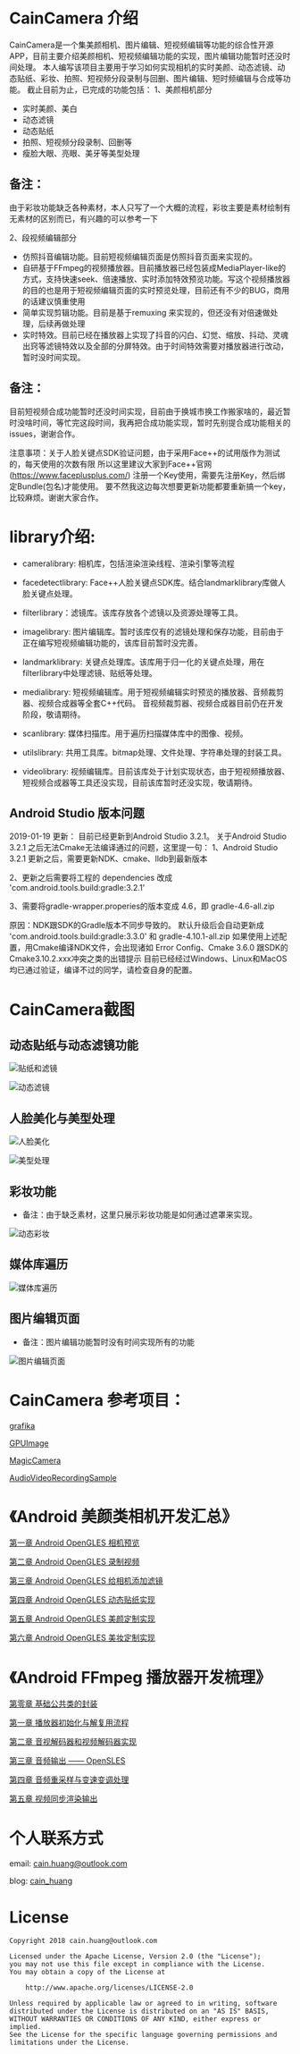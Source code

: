 # CainCamera 介绍
CainCamera是一个集美颜相机、图片编辑、短视频编辑等功能的综合性开源APP，目前主要介绍美颜相机、短视频编辑功能的实现，图片编辑功能暂时还没时间处理。
本人编写该项目主要用于学习如何实现相机的实时美颜、动态滤镜、动态贴纸、彩妆、拍照、短视频分段录制与回删、图片编辑、短时频编辑与合成等功能。
截止目前为止，已完成的功能包括：
1、美颜相机部分
* 实时美颜、美白
* 动态滤镜
* 动态贴纸
* 拍照、短视频分段录制、回删等
* 瘦脸大眼、亮眼、美牙等美型处理
## 备注：
由于彩妆功能缺乏各种素材，本人只写了一个大概的流程，彩妆主要是素材绘制有无素材的区别而已，有兴趣的可以参考一下

2、段视频编辑部分
* 仿照抖音编辑功能。目前短视频编辑页面是仿照抖音页面来实现的。
* 自研基于FFmpeg的视频播放器。目前播放器已经包装成MediaPlayer-like的方式，支持快速seek、倍速播放、实时添加特效预览功能。写这个视频播放器的目的也是用于短视频编辑页面的实时预览处理，目前还有不少的BUG，商用的话建议慎重使用
* 简单实现剪辑功能。目前是基于remuxing 来实现的，但还没有对倍速做处理，后续再做处理
* 实时特效。目前已经在播放器上实现了抖音的闪白、幻觉、缩放、抖动、灵魂出窍等滤镜特效以及全部的分屏特效。由于时间特效需要对播放器进行改动，暂时没时间实现。
## 备注：
目前短视频合成功能暂时还没时间实现，目前由于换城市换工作搬家啥的，最近暂时没啥时间，等忙完这段时间，我再把合成功能实现，暂时先别提合成功能相关的issues，谢谢合作。

注意事项：关于人脸关键点SDK验证问题，由于采用Face++的试用版作为测试的，每天使用的次数有限
所以这里建议大家到Face++官网(https://www.faceplusplus.com/) 注册一个Key使用，需要先注册Key，然后绑定Bundle(包名)才能使用。
要不然我这边每次想要更新功能都要重新搞一个key，比较麻烦。谢谢大家合作。

# library介绍:
* cameralibrary: 相机库，包括渲染渲染线程、渲染引擎等流程

* facedetectlibrary: Face++人脸关键点SDK库。结合landmarklibrary库做人脸关键点处理。

* filterlibrary：滤镜库。该库存放各个滤镜以及资源处理等工具。

* imagelibrary: 图片编辑库。暂时该库仅有的滤镜处理和保存功能，目前由于正在编写短视频编辑功能的，该库目前暂时没完善。

* landmarklibrary: 关键点处理库。该库用于归一化的关键点处理，用在filterlibrary中处理滤镜、贴纸等处理。

* medialibrary: 短视频编辑库。用于短视频编辑实时预览的播放器、音频裁剪器、视频合成器等全套C++代码。
音视频裁剪器、视频合成器目前仍在开发阶段，敬请期待。

* scanlibrary: 媒体扫描库。用于遍历扫描媒体库中的图像、视频。

* utilslibrary: 共用工具库。bitmap处理、文件处理、字符串处理的封装工具。

* videolibrary: 视频编辑库。目前该库处于计划实现状态，由于短视频播放器、短视频合成器等工具还没实现，目前该库暂时还没实现，敬请期待。

## Android Studio 版本问题
2019-01-19 更新：
目前已经更新到Android Studio 3.2.1。
关于Android Studio 3.2.1 之后无法Cmake无法编译通过的问题，这里提一句：
1、Android Studio 3.2.1 更新之后，需要更新NDK、cmake、lldb到最新版本

2、更新之后需要将工程的 dependencies 改成 'com.android.tools.build:gradle:3.2.1'

3、需要将gradle-wrapper.properies的版本变成 4.6，即 gradle-4.6-all.zip

原因：NDK跟SDK的Gradle版本不同步导致的。
默认升级后会自动更新成 'com.android.tools.build:gradle:3.3.0' 和 gradle-4.10.1-all.zip
如果使用上述配置，用Cmake编译NDK文件，会出现诸如 Error Config、Cmake 3.6.0 跟SDK的Cmake3.10.2.xxx冲突之类的出错提示
目前已经经过Windows、Linux和MacOS 均已通过验证，编译不过的同学，请检查自身的配置。

# CainCamera截图
## 动态贴纸与动态滤镜功能
![贴纸和滤镜](https://github.com/CainKernel/CainCamera/blob/master/screenshot/sticker_and_filter.jpg)

![动态滤镜](https://github.com/CainKernel/CainCamera/blob/master/screenshot/dynamic_filter.jpg)

## 人脸美化与美型处理
![人脸美化](https://github.com/CainKernel/CainCamera/blob/master/screenshot/beauty_face.jpg)

![美型处理](https://github.com/CainKernel/CainCamera/blob/master/screenshot/face_reshape.jpg)

## 彩妆功能
* 备注：由于缺乏素材，这里只展示彩妆功能是如何通过遮罩来实现。

![动态彩妆](https://github.com/CainKernel/CainCamera/blob/master/screenshot/makeup.jpg)

## 媒体库遍历
![媒体库遍历](https://github.com/CainKernel/CainCamera/blob/master/screenshot/media_scan.jpg)

## 图片编辑页面
* 备注：图片编辑功能暂时没有时间实现所有的功能

![图片编辑页面](https://github.com/CainKernel/CainCamera/blob/master/screenshot/image_edit.jpg)

# CainCamera 参考项目：
[grafika](https://github.com/google/grafika)

[GPUImage](https://github.com/CyberAgent/android-gpuimage)

[MagicCamera](https://github.com/wuhaoyu1990/MagicCamera)

[AudioVideoRecordingSample](https://github.com/saki4510t/AudioVideoRecordingSample)

# 《Android 美颜类相机开发汇总》
[第一章 Android OpenGLES 相机预览](https://www.jianshu.com/p/dabc6be45d2e)

[第二章 Android OpenGLES 录制视频](https://www.jianshu.com/p/d5fe577170cd)

[第三章 Android OpenGLES 给相机添加滤镜](https://www.jianshu.com/p/f7629254f7f0)

[第四章 Android OpenGLES 动态贴纸实现](https://www.jianshu.com/p/122bedf3a17e)

[第五章 Android OpenGLES 美颜定制实现](https://www.jianshu.com/p/3334a3af331f)

[第六章 Android OpenGLES 美妆定制实现](https://www.jianshu.com/p/bc0d0db2893b)

# 《Android FFmpeg 播放器开发梳理》
[第零章 基础公共类的封装](https://www.jianshu.com/p/9003caa6683f)

[第一章 播放器初始化与解复用流程](https://www.jianshu.com/p/95dc19217847)

[第二章 音视解码器和视频解码器实现](https://www.jianshu.com/p/8de0fc796ef9)

[第三章 音频输出 —— OpenSLES](https://www.jianshu.com/p/9b41212c71a5)

[第四章 音频重采样与变速变调处理](https://www.jianshu.com/p/4af5d16ac017)

[第五章 视频同步渲染输出](https://www.jianshu.com/p/f8ba3ceac687)

# 个人联系方式

email: <cain.huang@outlook.com>

blog: [cain_huang](http://www.jianshu.com/u/fd6f2b25d0f4)

# License
```
Copyright 2018 cain.huang@outlook.com
 
Licensed under the Apache License, Version 2.0 (the "License");
you may not use this file except in compliance with the License.
You may obtain a copy of the License at
 
    http://www.apache.org/licenses/LICENSE-2.0
 
Unless required by applicable law or agreed to in writing, software
distributed under the License is distributed on an "AS IS" BASIS,
WITHOUT WARRANTIES OR CONDITIONS OF ANY KIND, either express or implied.
See the License for the specific language governing permissions and
limitations under the License.
```
